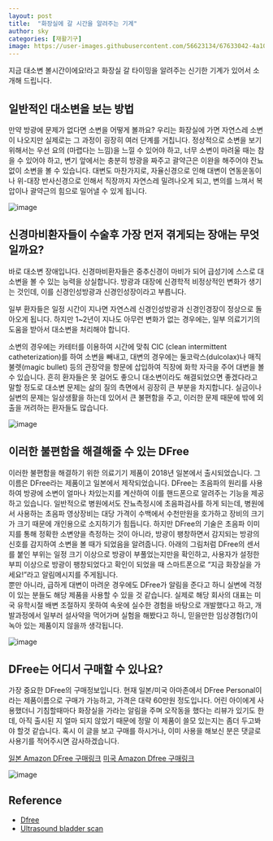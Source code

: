 ```yaml
---
layout: post
title:  "화장실에 갈 시간을 알려주는 기계"
author: sky
categories: [재활기구]
image: https://user-images.githubusercontent.com/56623134/67633042-4a105500-f8ee-11e9-9933-cdd183f09593.png
---
```


지금 대소변 볼시간이에요!라고 화장실 갈 타이밍을 알려주는 신기한 기계가 있어서 소개해 드립니다.

## 일반적인 대소변을 보는 방법
만약 방광에 문제가 없다면 소변을 어떻게 볼까요?
우리는 화장실에 가면 자연스레 소변이 나오지만 실제로는 그 과정이 굉장히 여러 단계를 거칩니다.
정상적으로 소변을 보기 위해서는 우선 요의 (마렵다는 느낌)을 느낄 수 있어야 하고, 너무 소변이 마려울 때는 참을 수 있어야 하고, 변기 앞에서는 충분히 방광을 짜주고 괄약근은 이완을 해주어야 잔뇨없이 소변을 볼 수 있습니다.
대변도 마찬가지로, 자율신경으로 인해 대변이 연동운동이나 위-대장 반사신경으로 인해서 직장까지 자연스레 밀려나오게 되고, 변의를 느껴서 복압이나 괄약근의 힘으로 밀어낼 수 있게 됩니다.

![image](https://user-images.githubusercontent.com/56623134/67633071-98bdef00-f8ee-11e9-8fae-69f96b639a6e.png)
 
## 신경마비환자들이 수술후 가장 먼저 겪게되는 장애는 무엇일까요?

바로 대소변 장애입니다.
신경마비환자들은 중추신경이 마비가 되어 급성기에 스스로 대소변을 볼 수 있는 능력을 상실합니다.
방광과 대장에 신경학적 비정상적인 변화가 생기는 것인데, 이를 신경인성방광과 신경인성장이라고 부릅니다.

일부 환자들은 일정 시간이 지나면 자연스레 신경인성방광과 신경인경장이 정상으로 돌아오게 됩니다.
하지만 1~2년이 지나도 아무런 변화가 없는 경우에는, 일부 의료기기의 도움을 받아서 대소변을 처리해야 합니다.

소변의 경우에는 카테터를 이용하여 시간에 맞춰 CIC (clean intermittent catheterization)를  하여 소변을 빼내고, 대변의 경우에는 둘코락스(dulcolax)나 매직불렛(magic bullet) 등의 관장약을 항문에 삽입하여 직장에 화학 자극을 주어 대변을 볼 수 있습니다.
흔히 환자들은 못 걸어도 좋으니 대소변이라도 해결되었으면 좋겠다라고 말할 정도로 대소변 문제는 삶의 질의 측면에서 굉장히 큰 부분을 차지합니다. 실금이나 실변의 문제는 일상생활을 하는데 있어서 큰 불편함을 주고, 이러한 문제 때문에 밖에 외출을 꺼려하는 환자들도 많습니다.

![image](https://user-images.githubusercontent.com/56623134/67633078-b4c19080-f8ee-11e9-97aa-8574d47650d0.png)

## 이러한 불편함을 해결해줄 수 있는 DFree

이러한 불편함을 해결하기 위한 의료기기 제품이 2018년 일본에서 출시되었습니다. 그 이름은 DFree라는 제품이고 일본에서 제작되었습니다. 
DFree는 초음파의 원리를 사용하여 방광에 소변이 얼마나 차있는지를 계산하여 이를 핸드폰으로 알려주는 기능을 제공하고 있습니다. 일반적으로 병원에서도 잔뇨측정시에 초음파검사를 하게 되는데, 병원에서 사용하는 초음파 영상장비는 대당 가격이 수백에서 수천만원을 호가하고 장비의 크기가 크기 때문에 개인용으로 소지하기가 힘듭니다.
하지만 DFree의 기술은 초음파 이미지를 통해 정확한 소변양을 측정하는 것이 아니라, 방광이 팽창하면서 감지되는 방광의 신호를 감지하여 소변을 볼 때가 되었음을 알려줍니다. 아래의 그림처럼 DFree의 센서를 붙인 부위는 일정 크기 이상으로 방광이 부풀었는지만을 확인하고, 사용자가 설정한 부피 이상으로 방광이 팽창되었다고 확인이 되었을 때 스마트폰으로 “지금 화장실을 가세요!”라고 알림메시지를 주게됩니다.  
뿐만 아니라, 급하게 대변이 마려운 경우에도 DFree가 알림을 준다고 하니 실변에 걱정이 있는 분들도 해당 제품을 사용할 수 있을 것 같습니다. 실제로 해당 회사의 대표는 미국 유학시절 배변 조절하지 못하여 속옷에 실수한 경험을 바탕으로 개발했다고 하고, 개발과정에서 일부러 설사약을 먹어가며 실험을 해봤다고 하니, 믿을만한 임상경험(?)이 녹아 있는 제품이지 않을까 생각됩니다.

![image](https://user-images.githubusercontent.com/56623134/67633074-a5424780-f8ee-11e9-8fb3-cf94e830d2ed.png)

## DFree는 어디서 구매할 수 있나요?

가장 중요한 DFree의 구매정보입니다.
현재 일본/미국 아마존에서 DFree Personal이라는 제품이름으로 구매가 가능하고, 가격은 대략 60만원 정도입니다.
어린 아이에게 사용했더니 기침할때마다 화장실을 가라는 알림을 주며 오작동을 했다는 리뷰가 있기도 한데, 아직 출시된 지 얼마 되지 않았기 때문에 정말 이 제품이 쓸모 있는지는 좀더 두고봐야 할것 같습니다.
혹시 이 글을 보고 구매를 하시거나, 이미 사용을 해보신 분은 댓글로 사용기를 적어주시면 감사하겠습니다.

[일본 Amazon DFree 구매링크](https://www.amazon.co.jp/DFree-DU-BL-B2-%E3%83%88%E3%82%A4%E3%83%AC%E3%81%AE%E3%82%BF%E3%82%A4%E3%83%9F%E3%83%B3%E3%82%B0%E3%82%92%E4%BA%8B%E5%89%8D%E3%81%AB%E3%81%8A%E7%9F%A5%E3%82%89%E3%81%9B%EF%BC%81%E6%8E%92%E5%B0%BF%E4%BA%88%E6%B8%AC%E3%83%87%E3%83%90%E3%82%A4%E3%82%B9-Personal%E3%80%90iOS%E3%83%BBAndroid%E5%AF%BE%E5%BF%9C%E3%80%91%E3%80%90%E3%82%AA%E3%83%A0%E3%83%84%E3%83%BB%E5%B0%BF%E3%82%82%E3%82%8C%E5%AF%BE%E7%AD%96%E3%81%AB%E3%80%91/dp/B07BD5ZMF8/ref=sr_1_6?ie=UTF8&qid=1541467968&sr=8-6&keywords=%E5%B0%BF%E3%82%82%E3%82%8C/%E5%A4%B1%E7%A6%81/%E3%83%91%E3%83%83%E3%83%89/%E3%82%AA%E3%83%A0%E3%83%84)
[미국 Amazon Dfree 구매링크](https://www.amazon.com/DFree-Wearable-Incontinence-predicts-Bathroom/dp/B07J178KYY)

![image](https://user-images.githubusercontent.com/56623134/67633086-ce62d800-f8ee-11e9-9e7b-7559f9980fbb.png)

## Reference
 - [Dfree](https://dfree.biz/)
 - [Ultrasound bladder scan](http://www.bardmedical.co.uk/BARDSCANIIsRealTimeUltrasoundBladderScanner)
